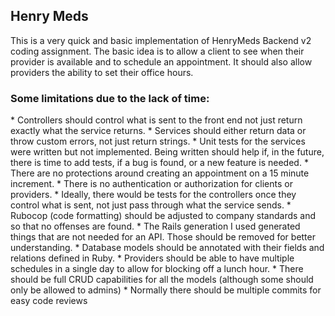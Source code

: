 <h2>Henry Meds</h2>

This is a very quick and basic implementation of HenryMeds Backend v2 coding assignment. The basic idea is to allow 
a client to see when their provider is available and to schedule an appointment. It should also allow providers the ability
to set their office hours. 

<h3>Some limitations due to the lack of time:</h3>
* Controllers should control what is sent to the front end not just return exactly what the service returns.
* Services should either return data or throw custom errors, not just return strings.
* Unit tests for the services were written but not implemented. Being written should help if, in the future, there is time to add tests, if a bug is found, or a new feature is needed.
* There are no protections around creating an appointment on a 15 minute increment. 
* There is no authentication or authorization for clients or providers.
* Ideally, there would be tests for the controllers once they control what is sent, not just pass through what the service sends. 
* Rubocop (code formatting) should be adjusted to company standards and so that no offenses are found.
* The Rails generation I used generated things that are not needed for an API. Those should be removed for better understanding.
* Database models should be annotated with their fields and relations defined in Ruby.
* Providers should be able to have multiple schedules in a single day to allow for blocking off a lunch hour.
* There should be full CRUD capabilities for all the models (although some should only be allowed to admins)
* Normally there should be multiple commits for easy code reviews 
